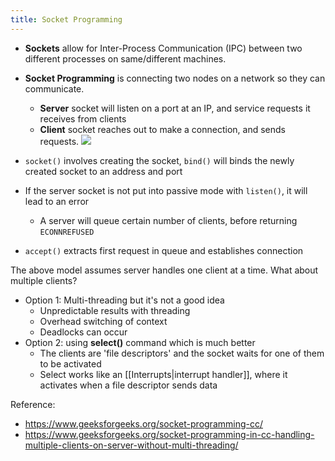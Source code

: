 ```yaml
---
title: Socket Programming
---
```

- **Sockets** allow for Inter-Process Communication (IPC) between two different processes on same/different machines. 
- **Socket Programming** is connecting two nodes on a network so they can communicate.
	- **Server** socket will listen on a port at an IP, and service requests it receives from clients
	- **Client** socket reaches out to make a connection, and sends requests. 
![](https://media.geeksforgeeks.org/wp-content/uploads/20220330131350/StatediagramforserverandclientmodelofSocketdrawio2-448x660.png)

- `socket()` involves creating the socket, `bind()` will binds the newly created socket to an address and port
- If the server socket is not put into passive mode with `listen()`, it will lead to an error
	- A server will queue certain number of clients, before returning `ECONNREFUSED`
- `accept()` extracts first request in queue and establishes connection

The above model assumes server handles one client at a time. What about multiple clients?
- Option 1: Multi-threading but it's not a good idea
	- Unpredictable results with threading
	- Overhead switching of context
	- Deadlocks can occur 
- Option 2: using **select()** command which is much better
	- The clients are 'file descriptors' and the socket waits for one of them to be activated
	- Select works like an [[Interrupts|interrupt handler]], where it activates when a file descriptor sends data

Reference: 
- https://www.geeksforgeeks.org/socket-programming-cc/
- https://www.geeksforgeeks.org/socket-programming-in-cc-handling-multiple-clients-on-server-without-multi-threading/